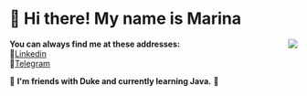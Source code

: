 # 👋 Hi there! My name is Marina

 <p><img src="https://lh3.googleusercontent.com/proxy/3tOyCgmL-aDh3xFjPtjasl4yJQf6Ja-J-yx79pAebjz7PCQp4O1G2Vzj28pBgm2Y9AzoFKqCQaYH35JBzYhkNw"  align="right">  
 
   **You can always find me at these addresses:**
<br>💼[Linkedin][1]</br>
📱[Telegram][2]

[1]: https://www.linkedin.com/in/bmv-2302/        "My Linkedin Page"
[2]: https://t.me/prostyVozhyk            "My Telegram Page"

🌱 **I'm friends with Duke and currently learning Java.** 🤔

</p>
